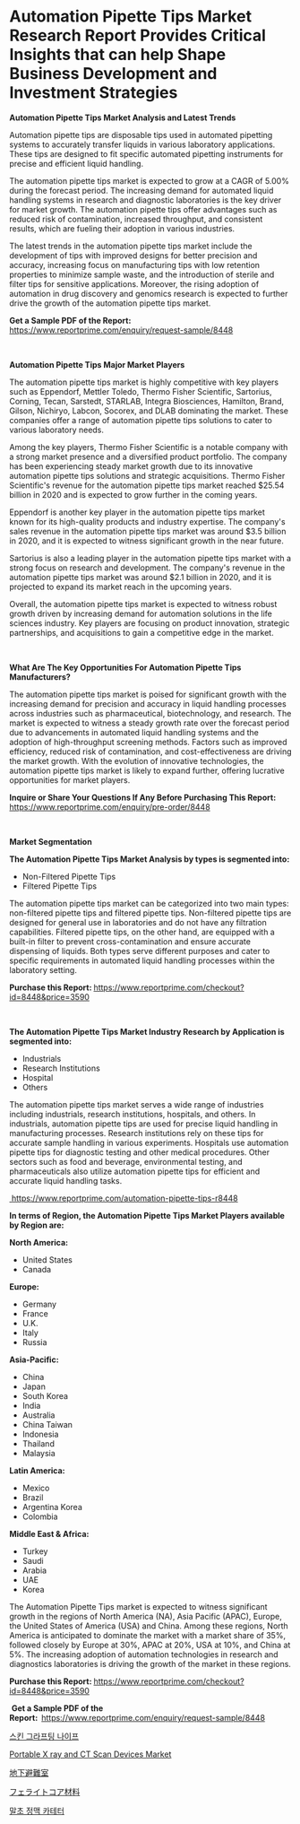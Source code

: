<p><h1>Automation Pipette Tips Market Research Report Provides Critical Insights that can help Shape Business Development and Investment Strategies</h1></p><p><strong>Automation Pipette Tips Market Analysis and Latest Trends</strong></p>
<p><p>Automation pipette tips are disposable tips used in automated pipetting systems to accurately transfer liquids in various laboratory applications. These tips are designed to fit specific automated pipetting instruments for precise and efficient liquid handling.</p><p>The automation pipette tips market is expected to grow at a CAGR of 5.00% during the forecast period. The increasing demand for automated liquid handling systems in research and diagnostic laboratories is the key driver for market growth. The automation pipette tips offer advantages such as reduced risk of contamination, increased throughput, and consistent results, which are fueling their adoption in various industries.</p><p>The latest trends in the automation pipette tips market include the development of tips with improved designs for better precision and accuracy, increasing focus on manufacturing tips with low retention properties to minimize sample waste, and the introduction of sterile and filter tips for sensitive applications. Moreover, the rising adoption of automation in drug discovery and genomics research is expected to further drive the growth of the automation pipette tips market.</p></p>
<p><strong>Get a Sample PDF of the Report:&nbsp;</strong> <a href="https://www.reportprime.com/enquiry/request-sample/8448">https://www.reportprime.com/enquiry/request-sample/8448</a></p>
<p>&nbsp;</p>
<p><strong>Automation Pipette Tips Major Market Players</strong></p>
<p><p>The automation pipette tips market is highly competitive with key players such as Eppendorf, Mettler Toledo, Thermo Fisher Scientific, Sartorius, Corning, Tecan, Sarstedt, STARLAB, Integra Biosciences, Hamilton, Brand, Gilson, Nichiryo, Labcon, Socorex, and DLAB dominating the market. These companies offer a range of automation pipette tips solutions to cater to various laboratory needs.</p><p>Among the key players, Thermo Fisher Scientific is a notable company with a strong market presence and a diversified product portfolio. The company has been experiencing steady market growth due to its innovative automation pipette tips solutions and strategic acquisitions. Thermo Fisher Scientific's revenue for the automation pipette tips market reached $25.54 billion in 2020 and is expected to grow further in the coming years.</p><p>Eppendorf is another key player in the automation pipette tips market known for its high-quality products and industry expertise. The company's sales revenue in the automation pipette tips market was around $3.5 billion in 2020, and it is expected to witness significant growth in the near future.</p><p>Sartorius is also a leading player in the automation pipette tips market with a strong focus on research and development. The company's revenue in the automation pipette tips market was around $2.1 billion in 2020, and it is projected to expand its market reach in the upcoming years.</p><p>Overall, the automation pipette tips market is expected to witness robust growth driven by increasing demand for automation solutions in the life sciences industry. Key players are focusing on product innovation, strategic partnerships, and acquisitions to gain a competitive edge in the market.</p></p>
<p>&nbsp;</p>
<p><strong>What Are The Key Opportunities For Automation Pipette Tips Manufacturers?</strong></p>
<p><p>The automation pipette tips market is poised for significant growth with the increasing demand for precision and accuracy in liquid handling processes across industries such as pharmaceutical, biotechnology, and research. The market is expected to witness a steady growth rate over the forecast period due to advancements in automated liquid handling systems and the adoption of high-throughput screening methods. Factors such as improved efficiency, reduced risk of contamination, and cost-effectiveness are driving the market growth. With the evolution of innovative technologies, the automation pipette tips market is likely to expand further, offering lucrative opportunities for market players.</p></p>
<p><strong>Inquire or Share Your Questions If Any Before Purchasing This Report:</strong> <a href="https://www.reportprime.com/enquiry/pre-order/8448">https://www.reportprime.com/enquiry/pre-order/8448</a></p>
<p>&nbsp;</p>
<p><strong>Market Segmentation</strong></p>
<p><strong>The Automation Pipette Tips Market Analysis by types is segmented into:</strong></p>
<p><ul><li>Non-Filtered Pipette Tips</li><li>Filtered Pipette Tips</li></ul></p>
<p><p>The automation pipette tips market can be categorized into two main types: non-filtered pipette tips and filtered pipette tips. Non-filtered pipette tips are designed for general use in laboratories and do not have any filtration capabilities. Filtered pipette tips, on the other hand, are equipped with a built-in filter to prevent cross-contamination and ensure accurate dispensing of liquids. Both types serve different purposes and cater to specific requirements in automated liquid handling processes within the laboratory setting.</p></p>
<p><strong>Purchase this Report:&nbsp;</strong><a href="https://www.reportprime.com/checkout?id=8448&price=3590">https://www.reportprime.com/checkout?id=8448&price=3590</a></p>
<p>&nbsp;</p>
<p><strong>The Automation Pipette Tips Market Industry Research by Application is segmented into:</strong></p>
<p><ul><li>Industrials</li><li>Research Institutions</li><li>Hospital</li><li>Others</li></ul></p>
<p><p>The automation pipette tips market serves a wide range of industries including industrials, research institutions, hospitals, and others. In industrials, automation pipette tips are used for precise liquid handling in manufacturing processes. Research institutions rely on these tips for accurate sample handling in various experiments. Hospitals use automation pipette tips for diagnostic testing and other medical procedures. Other sectors such as food and beverage, environmental testing, and pharmaceuticals also utilize automation pipette tips for efficient and accurate liquid handling tasks.</p></p>
<p><a href="https://www.reportprime.com/automation-pipette-tips-r8448">&nbsp;https://www.reportprime.com/automation-pipette-tips-r8448</a></p>
<p><strong>In terms of Region, the Automation Pipette Tips Market Players available by Region are:</strong></p>
<p>
    <p> <strong> North America: </strong>
        <ul>
            <li>United States</li>
            <li>Canada</li>
        </ul>
        </p> 
    <p> <strong> Europe: </strong>
        <ul>
            <li>Germany</li>
            <li>France</li>
            <li>U.K.</li>
            <li>Italy</li>
            <li>Russia</li>
        </ul>
        </p> 
    <p> <strong> Asia-Pacific: </strong>
        <ul>
            <li>China</li>
            <li>Japan</li>
            <li>South Korea</li>
            <li>India</li>
            <li>Australia</li>
            <li>China Taiwan</li>
            <li>Indonesia</li>
            <li>Thailand</li>
            <li>Malaysia</li>
        </ul>
        </p> 
    <p> <strong> Latin America: </strong>
        <ul>
            <li>Mexico</li>
            <li>Brazil</li>
            <li>Argentina Korea</li>
            <li>Colombia</li>
        </ul>
        </p> 
    <p> <strong> Middle East & Africa: </strong>
        <ul>
            <li>Turkey</li>
            <li>Saudi</li>
            <li>Arabia</li>
            <li>UAE</li>
            <li>Korea</li>
        </ul>
    </p>
    </p>
<p><p>The Automation Pipette Tips market is expected to witness significant growth in the regions of North America (NA), Asia Pacific (APAC), Europe, the United States of America (USA) and China. Among these regions, North America is anticipated to dominate the market with a market share of 35%, followed closely by Europe at 30%, APAC at 20%, USA at 10%, and China at 5%. The increasing adoption of automation technologies in research and diagnostics laboratories is driving the growth of the market in these regions.</p></p>
<p><strong>Purchase this Report: </strong><a href="https://www.reportprime.com/checkout?id=8448&price=3590">https://www.reportprime.com/checkout?id=8448&price=3590</a></p>
<p>&nbsp;<strong>Get a Sample PDF of the Report:&nbsp;&nbsp;</strong><a href="https://www.reportprime.com/enquiry/request-sample/8448">https://www.reportprime.com/enquiry/request-sample/8448</a></p>
<p><strong></strong></p>
<p><p><a href="https://github.com/WilburKihn5676/Market-Research-Report-List-1/blob/main/756567173097.md">스킨 그라프팅 나이프</a></p><p><a href="https://github.com/marloy8/Market-Research-Report-List-4/blob/main/portable-x-ray-and-ct-scan-devices-market.md">Portable X ray and CT Scan Devices Market</a></p><p><a href="https://github.com/EthanMorar2011/Market-Research-Report-List-1/blob/main/631361177336.md">地下避難室</a></p><p><a href="https://github.com/dzy793153605/Market-Research-Report-List-2/blob/main/362575877335.md">フェライトコア材料</a></p><p><a href="https://github.com/vseigx30c9a1j/Market-Research-Report-List-2/blob/main/950800073096.md">말초 정맥 카테터</a></p></p>